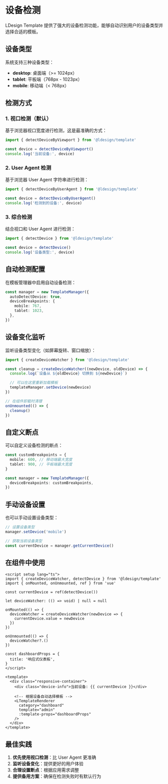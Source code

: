# 设备检测

LDesign Template 提供了强大的设备检测功能，能够自动识别用户的设备类型并选择合适的模板。

## 设备类型

系统支持三种设备类型：

- **desktop**: 桌面端（>= 1024px）
- **tablet**: 平板端（768px - 1023px）
- **mobile**: 移动端（< 768px）

## 检测方式

### 1. 视口检测（默认）

基于浏览器视口宽度进行检测，这是最准确的方式：

```typescript
import { detectDeviceByViewport } from '@ldesign/template'

const device = detectDeviceByViewport()
console.log('当前设备:', device)
```

### 2. User Agent 检测

基于浏览器 User Agent 字符串进行检测：

```typescript
import { detectDeviceByUserAgent } from '@ldesign/template'

const device = detectDeviceByUserAgent()
console.log('检测到的设备:', device)
```

### 3. 综合检测

结合视口和 User Agent 进行检测：

```typescript
import { detectDevice } from '@ldesign/template'

const device = detectDevice()
console.log('设备类型:', device)
```

## 自动检测配置

在模板管理器中启用自动设备检测：

```typescript
const manager = new TemplateManager({
  autoDetectDevice: true,
  deviceBreakpoints: {
    mobile: 767,
    tablet: 1023,
  },
})
```

## 设备变化监听

监听设备类型变化（如屏幕旋转、窗口缩放）：

```typescript
import { createDeviceWatcher } from '@ldesign/template'

const cleanup = createDeviceWatcher((newDevice, oldDevice) => {
  console.log(`设备从 ${oldDevice} 切换到 ${newDevice}`)

  // 可以在这里重新加载模板
  templateManager.setDevice(newDevice)
})

// 在组件卸载时清理
onUnmounted(() => {
  cleanup()
})
```

## 自定义断点

可以自定义设备检测的断点：

```typescript
const customBreakpoints = {
  mobile: 600, // 移动端最大宽度
  tablet: 900, // 平板端最大宽度
}

const manager = new TemplateManager({
  deviceBreakpoints: customBreakpoints,
})
```

## 手动设备设置

也可以手动设置设备类型：

```typescript
// 设置设备类型
manager.setDevice('mobile')

// 获取当前设备类型
const currentDevice = manager.getCurrentDevice()
```

## 在组件中使用

```vue
<script setup lang="ts">
import { createDeviceWatcher, detectDevice } from '@ldesign/template'
import { onMounted, onUnmounted, ref } from 'vue'

const currentDevice = ref(detectDevice())

let deviceWatcher: (() => void) | null = null

onMounted(() => {
  deviceWatcher = createDeviceWatcher(newDevice => {
    currentDevice.value = newDevice
  })
})

onUnmounted(() => {
  deviceWatcher?.()
})

const dashboardProps = {
  title: '响应式仪表板',
}
</script>

<template>
  <div class="responsive-container">
    <div class="device-info">当前设备: {{ currentDevice }}</div>

    <!-- 根据设备自动选择模板 -->
    <LTemplateRenderer
      category="dashboard"
      template="admin"
      :template-props="dashboardProps"
    />
  </div>
</template>
```

## 最佳实践

1. **优先使用视口检测**：比 User Agent 更准确
2. **监听设备变化**：提供更好的用户体验
3. **合理设置断点**：根据应用需求调整
4. **提供备用方案**：确保在检测失败时有默认行为
